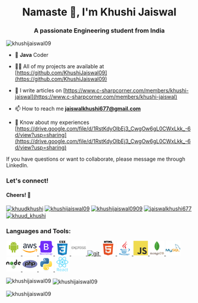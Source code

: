 <!--
### Namaste!🙏
#### Thank you for being here.
   

<p align="left"> <img src="https://komarev.com/ghpvc/?username=KhushiJaiswal09&label=Profile%20views&color=0e75b6&style=flat" alt="prajapatdip" /> </p>
   

<img align="right" alt="coding" width="400" src="https://user-images.githubusercontent.com/55389276/140866485-8fb1c876-9a8f-4d6a-98dc-08c4981eaf70.gif">
<p align="left"> <img src="https://komarev.com/ghpvc/?username=KhushiJaiswal09&label=Profile%20views&color=0e75b6&style=flat"  /> </p>

I'm Khushi Jaiswal, a final year Btech student. student at Vellore Institute of Technology, Bhopal.  I am passionate about knowing things, crafting meaningful insights and 
building things from ideation to execution. As a student, I try to solve real-world challenges through tech skills, critical thinking, & innovation. 

<!--
She has been honing his skills in:

⭐ Python || Java

⭐ Full Stack Web Developer 


![GitHub streak stats](https://streak-stats.demolab.com/?user=KhushiJaiswal09&theme=tokyonight")  

𝗣𝗥𝗢𝗙𝗘𝗦𝗦𝗜𝗢𝗡𝗔𝗟 𝗚𝗢𝗔𝗟𝗦

▬▬▬▬▬▬▬▬▬▬

In the next 2-5 years, she aspires to solve real-world problems through the innovative use of her skills. In addition, help underprivileged students set their roadmap for a better future and life. 
Furthermore, she's looking forward to driving positive social changes regarding climate change, gender neutrality, waste management, etc., through collaborative efforts.

She'd love the opportunity to work in a cutting-edge innovative, tech-centric, & creator space where she can continue to foster creativity while supporting the organization's growth to expand access and resources for marginalized groups/individuals.

𝗦𝗞𝗜𝗟𝗟𝗦 

▬▬▬

<p align="left"> <a href="https://aws.amazon.com" target="_blank" rel="noreferrer"> 
 <img src="https://raw.githubusercontent.com/devicons/devicon/master/icons/amazonwebservices/amazonwebservices-original-wordmark.svg" alt="aws" width="40" height="40"/> </a> 
 <a href="https://www.w3schools.com/css/" target="_blank" rel="noreferrer"> <img src="https://raw.githubusercontent.com/devicons/devicon/master/icons/css3/css3-original-wordmark.svg" alt="css3" width="40" height="40"/> </a> 
 <a href="https://git-scm.com/" target="_blank" rel="noreferrer"> <img src="https://www.vectorlogo.zone/logos/git-scm/git-scm-icon.svg" alt="git" width="40" height="40"/> </a> 
 <a href="https://www.java.com" target="_blank" rel="noreferrer"> <img src="https://raw.githubusercontent.com/devicons/devicon/master/icons/java/java-original.svg" alt="java" width="40" height="40"/> </a> 
 <a href="https://developer.mozilla.org/en-US/docs/Web/JavaScript" target="_blank" rel="noreferrer"> <img src="https://raw.githubusercontent.com/devicons/devicon/master/icons/javascript/javascript-original.svg" alt="javascript" width="40" height="40"/> </a> 
<a href="https://www.linux.org/" target="_blank" rel="noreferrer"> <img src="https://raw.githubusercontent.com/devicons/devicon/master/icons/linux/linux-original.svg" alt="linux" width="40" height="40"/> </a> 
 <a href="https://www.mongodb.com/" target="_blank" rel="noreferrer"> <img src="https://raw.githubusercontent.com/devicons/devicon/master/icons/mongodb/mongodb-original-wordmark.svg" alt="mongodb" width="40" height="40"/> </a> 
 <a href="https://www.mysql.com/" target="_blank" rel="noreferrer"> <img src="https://raw.githubusercontent.com/devicons/devicon/master/icons/mysql/mysql-original-wordmark.svg" alt="mysql" width="40" height="40"/> </a> </p>

 Java || Python || R || HTML || CSS || JavaScript || Bootstrap || React || SQL || MongoDB 
 

<img src="https://github-readme-stats.vercel.app/api/top-langs?username=KhushiJaiswal09&show_icons=true&locale=en&layout=compact&theme=chartreuse-dark" alt="ovi" />

𝗛𝗢𝗕𝗕𝗜𝗘𝗦

▬▬▬▬

 Gardening || Traveling ||  Watching Series 

𝗖𝗢𝗡𝗧𝗔𝗖𝗧

▬▬▬▬

If you have questions or want to collaborate, please message me through LinkedIn.

Let's connect! 

Cheers! 💫


<a href="https://www.linkedin.com/in/khushi-jaiswal-256423237/" target="_blank"><img  src="https://upload.wikimedia.org/wikipedia/commons/c/c9/Linkedin.svg"   alt="LinkedIn Profile" height="50" width="50"  /></a>    <a href="https://leetcode.com/u/KhushiJaiswal0909/" target="_blank"> <img src="https://upload.wikimedia.org/wikipedia/commons/1/19/LeetCode_logo_black.png" alt="LeetCode Profile" height="50" width="50"  /></a>    <a href="https://www.geeksforgeeks.org/user/jaiswalkhushi677/" target="_blank"><img src="https://upload.wikimedia.org/wikipedia/commons/4/43/GeeksforGeeks.svg" alt="GeeksforGeeks GitHub" height="50" width="50" /></a>  <a href="https://github.com/KhushiJaiswal09" target="_blank"><img src="https://upload.wikimedia.org/wikipedia/commons/9/91/Octicons-mark-github.svg"  height="50" width="50" border radius="50%" /></a>    <a href="https://twitter.com/KhushiJaiswal09" target="_blank"> <img src="https://images.crunchbase.com/image/upload/c_pad,h_170,w_170,f_auto,b_white,q_auto:eco,dpr_1/vginybkvesfudfowmsgw" alt="Twitter Profile" height="50" width="50"  /></a>




<p align="left"> <a href="https://github.com/ryo-ma/github-profile-trophy"><img src="https://github-profile-trophy.vercel.app/?username=khushijaiswal09" alt="khushijaiswal09" /></a> </p>


-->
<h1 align="center">Namaste 🙏, I'm Khushi Jaiswal</h1>
<h3 align="center">A passionate Engineering student from India</h3>

<p align="left"> <img src="https://komarev.com/ghpvc/?username=khushijaiswal09&label=Profile%20views&color=0e75b6&style=flat" alt="khushijaiswal09" /> </p>

<!--
<p align="left"> <a href="https://twitter.com/khuudkhushi" target="blank"><img src="https://img.shields.io/twitter/follow/khuudkhushi?logo=twitter&style=for-the-badge" alt="khuudkhushi" /></a> </p>-->

- 🌱 **Java** Coder

- 👨‍💻 All of my projects are available at [https://github.com/KhushiJaiswal09](https://github.com/KhushiJaiswal09)

- 📝 I write articles on [https://www.c-sharpcorner.com/members/khushi-jaiswal](https://www.c-sharpcorner.com/members/khushi-jaiswal)

- 📫 How to reach me **jaiswalkhushi677@gmail.com**

- 📄 Know about my experiences [https://drive.google.com/file/d/1RstKdyOlbEj3_CwgOw6gL0CWxLkk_-6d/view?usp=sharing](https://drive.google.com/file/d/1RstKdyOlbEj3_CwgOw6gL0CWxLkk_-6d/view?usp=sharing)

If you have questions or want to collaborate, please message me through LinkedIn. 
<h3 align="left">Let's connect!</h3>
<h4 align="left">Cheers! 💫</h4>

<p align="left">
<a href="https://twitter.com/khuudkhushi" target="blank"><img align="center" src="https://raw.githubusercontent.com/rahuldkjain/github-profile-readme-generator/master/src/images/icons/Social/twitter.svg" alt="khuudkhushi" height="30" width="40" /></a>
<a href="https://linkedin.com/in/khushijaiswal09" target="blank"><img align="center" src="https://raw.githubusercontent.com/rahuldkjain/github-profile-readme-generator/master/src/images/icons/Social/linked-in-alt.svg" alt="khushijaiswal09" height="30" width="40" /></a>
<a href="https://www.leetcode.com/khushijaiswal0909" target="blank"><img align="center" src="https://raw.githubusercontent.com/rahuldkjain/github-profile-readme-generator/master/src/images/icons/Social/leet-code.svg" alt="khushijaiswal0909" height="30" width="40" /></a>
<a href="https://auth.geeksforgeeks.org/user/jaiswalkhushi677" target="blank"><img align="center" src="https://raw.githubusercontent.com/rahuldkjain/github-profile-readme-generator/master/src/images/icons/Social/geeks-for-geeks.svg" alt="jaiswalkhushi677" height="30" width="40" /></a>
<a href="https://instagram.com/khuud_khushi" target="blank"><img align="center" src="https://raw.githubusercontent.com/rahuldkjain/github-profile-readme-generator/master/src/images/icons/Social/instagram.svg" alt="khuud_khushi" height="30" width="40" /></a>
</p>

<h3 align="left">Languages and Tools:</h3>
<p align="left"> <a href="https://developer.android.com" target="_blank" rel="noreferrer"> <img src="https://raw.githubusercontent.com/devicons/devicon/master/icons/android/android-original-wordmark.svg" alt="android" width="40" height="40"/> </a> <a href="https://aws.amazon.com" target="_blank" rel="noreferrer"> <img src="https://raw.githubusercontent.com/devicons/devicon/master/icons/amazonwebservices/amazonwebservices-original-wordmark.svg" alt="aws" width="40" height="40"/> </a> <a href="https://getbootstrap.com" target="_blank" rel="noreferrer"> <img src="https://raw.githubusercontent.com/devicons/devicon/master/icons/bootstrap/bootstrap-plain-wordmark.svg" alt="bootstrap" width="40" height="40"/> </a> <a href="https://www.w3schools.com/css/" target="_blank" rel="noreferrer"> <img src="https://raw.githubusercontent.com/devicons/devicon/master/icons/css3/css3-original-wordmark.svg" alt="css3" width="40" height="40"/> </a> <a href="https://expressjs.com" target="_blank" rel="noreferrer"> <img src="https://raw.githubusercontent.com/devicons/devicon/master/icons/express/express-original-wordmark.svg" alt="express" width="40" height="40"/> </a> <a href="https://git-scm.com/" target="_blank" rel="noreferrer"> <img src="https://www.vectorlogo.zone/logos/git-scm/git-scm-icon.svg" alt="git" width="40" height="40"/> </a> <a href="https://www.w3.org/html/" target="_blank" rel="noreferrer"> <img src="https://raw.githubusercontent.com/devicons/devicon/master/icons/html5/html5-original-wordmark.svg" alt="html5" width="40" height="40"/> </a> <a href="https://www.java.com" target="_blank" rel="noreferrer"> <img src="https://raw.githubusercontent.com/devicons/devicon/master/icons/java/java-original.svg" alt="java" width="40" height="40"/> </a> <a href="https://developer.mozilla.org/en-US/docs/Web/JavaScript" target="_blank" rel="noreferrer"> <img src="https://raw.githubusercontent.com/devicons/devicon/master/icons/javascript/javascript-original.svg" alt="javascript" width="40" height="40"/> </a> <a href="https://www.mongodb.com/" target="_blank" rel="noreferrer"> <img src="https://raw.githubusercontent.com/devicons/devicon/master/icons/mongodb/mongodb-original-wordmark.svg" alt="mongodb" width="40" height="40"/> </a> <a href="https://www.mysql.com/" target="_blank" rel="noreferrer"> <img src="https://raw.githubusercontent.com/devicons/devicon/master/icons/mysql/mysql-original-wordmark.svg" alt="mysql" width="40" height="40"/> </a> <a href="https://nodejs.org" target="_blank" rel="noreferrer"> <img src="https://raw.githubusercontent.com/devicons/devicon/master/icons/nodejs/nodejs-original-wordmark.svg" alt="nodejs" width="40" height="40"/> </a> <a href="https://www.php.net" target="_blank" rel="noreferrer"> <img src="https://raw.githubusercontent.com/devicons/devicon/master/icons/php/php-original.svg" alt="php" width="40" height="40"/> </a> <a href="https://www.python.org" target="_blank" rel="noreferrer"> <img src="https://raw.githubusercontent.com/devicons/devicon/master/icons/python/python-original.svg" alt="python" width="40" height="40"/> </a> <a href="https://reactjs.org/" target="_blank" rel="noreferrer"> <img src="https://raw.githubusercontent.com/devicons/devicon/master/icons/react/react-original-wordmark.svg" alt="react" width="40" height="40"/> </a> </p>

<p><img align="left" src="https://github-readme-stats.vercel.app/api/top-langs?username=khushijaiswal09&show_icons=true&locale=en&layout=compact" alt="khushijaiswal09" /></p>

<p>&nbsp;<img align="center" src="https://github-readme-stats.vercel.app/api?username=khushijaiswal09&show_icons=true&locale=en" alt="khushijaiswal09" /></p>

<p><img align="center" src="https://github-readme-streak-stats.herokuapp.com/?user=khushijaiswal09&" alt="khushijaiswal09" /></p>
